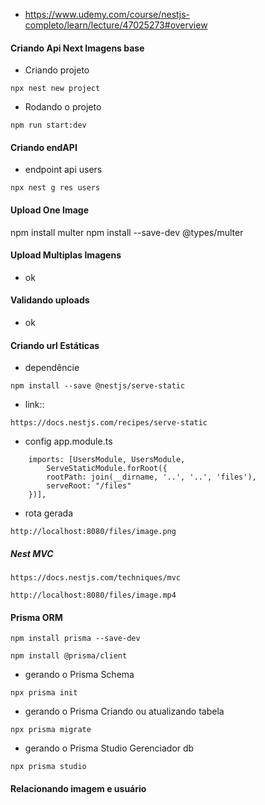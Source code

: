 * https://www.udemy.com/course/nestjs-completo/learn/lecture/47025273#overview


#### Criando Api Next Imagens base

* Criando projeto
```
npx nest new project
```

* Rodando o projeto
```
npm run start:dev
```

#### Criando endAPI

* endpoint api users
```
npx nest g res users
```

#### Upload One Image
npm install multer
npm install --save-dev @types/multer

#### Upload Multiplas Imagens
* ok

#### Validando uploads
* ok

#### Criando url Estáticas
* dependêncie
```
npm install --save @nestjs/serve-static
```

* link::
```
https://docs.nestjs.com/recipes/serve-static
```

* config app.module.ts
```
    imports: [UsersModule, UsersModule, 
        ServeStaticModule.forRoot({
        rootPath: join(__dirname, '..', '..', 'files'),
        serveRoot: "/files"
    })],
```

* rota gerada
```
http://localhost:8080/files/image.png
```

##### Nest MVC
```
https://docs.nestjs.com/techniques/mvc
```

```
http://localhost:8080/files/image.mp4
```

#### Prisma ORM
```
npm install prisma --save-dev
```

```
npm install @prisma/client
```

* gerando o Prisma Schema
```
npx prisma init
```

* gerando o Prisma Criando ou atualizando tabela
```
npx prisma migrate
```

* gerando o Prisma Studio Gerenciador db
```
npx prisma studio
```

#### Relacionando imagem e usuário
